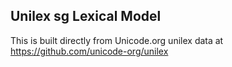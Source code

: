 Unilex sg Lexical Model
----------------------

This is built directly from Unicode.org unilex data at
https://github.com/unicode-org/unilex
